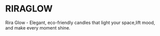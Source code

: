 # RIRAGLOW
Rira Glow - Elegant, eco-friendly candles that light your space,lift mood, and make every moment shine.
